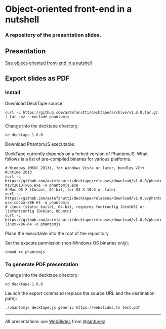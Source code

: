 # Object-oriented front-end in a nutshell

### A repository of the presentation slides.

## Presentation

[See object-oriented front-end in a nutshell](http://idomusha.github.io/object-oriented-front-end-in-a-nutshell/)

## Export slides as PDF

### Install
Download DeckTape source:
````
curl -L https://github.com/astefanutti/decktape/archive/v1.0.0.tar.gz | tar -xz --exclude phantomjs
````

Change into the decktape directory:
````
cd decktape-1.0.0
````

Download PhantomJS executable:

DeckTape currently depends on a forked version of PhantomJS. What follows is a list of pre-compiled binaries for various platforms.
````
# Windows (MSVC 2013), for Windows Vista or later, bundles VC++ Runtime 2013
curl -L https://github.com/astefanutti/decktape/releases/download/v1.0.0/phantomjs-msvc2013-x86.exe -o phantomjs.exe
# Mac OS X (Cocoa), 64-bit, for OS X 10.6 or later
curl -L https://github.com/astefanutti/decktape/releases/download/v1.0.0/phantomjs-osx-cocoa-x86-64 -o phantomjs
# Linux (static build), 64-bit, requires fontconfig (CentOS) or libfontconfig (Debian, Ubuntu)
curl -L https://github.com/astefanutti/decktape/releases/download/v1.0.0/phantomjs-linux-x86-64 -o phantomjs
````
Place the executable into the root of the repository

Set the execute permission (non-Windows OS binaries only):
````
chmod +x phantomjs
````

### To generate PDF presentation

Change into the decktape directory:
````
cd decktape-1.0.0
````

Launch the export command (replace the source URL and the destination path):
```
./phantomjs decktape.js generic https://webslides.tv test.pdf
```

* * *

All presentations use [WebSlides](https://github.com/webslides/WebSlides) from [@jlantunez](https://twitter.com/jlantunez)
